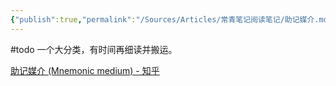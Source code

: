 ```yaml
---
{"publish":true,"permalink":"/Sources/Articles/常青笔记阅读笔记/助记媒介.md","title":"助记媒介","created":"2022-08-11","modified":"2023-03-14","tags":["review","todo"],"cssclasses":""}
---
```


#todo 一个大分类，有时间再细读并搬运。

[助记媒介 (Mnemonic medium) - 知乎](https://zhuanlan.zhihu.com/p/459483765)